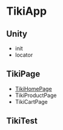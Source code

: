 # TikiApp

## Unity
* init 
* locator

## TikiPage
* [TikiHomePage](TikiPage/TikiHomePage.py)
* TikiProductPage
* TikiCartPage

## TikiTest
